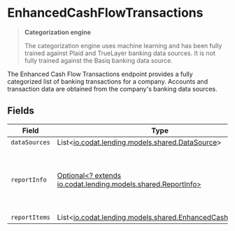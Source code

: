 # EnhancedCashFlowTransactions

> **Categorization engine**
>
> The categorization engine uses machine learning and has been fully trained against Plaid and TrueLayer banking data sources. It is not fully trained against the Basiq banking data source.

The Enhanced Cash Flow Transactions endpoint provides a fully categorized list of banking transactions for a company. Accounts and transaction data are obtained from the company's banking data sources.


## Fields

| Field                                                                                                    | Type                                                                                                     | Required                                                                                                 | Description                                                                                              |
| -------------------------------------------------------------------------------------------------------- | -------------------------------------------------------------------------------------------------------- | -------------------------------------------------------------------------------------------------------- | -------------------------------------------------------------------------------------------------------- |
| `dataSources`                                                                                            | List<[io.codat.lending.models.shared.DataSource](../../models/shared/DataSource.md)>                     | :heavy_minus_sign:                                                                                       | N/A                                                                                                      |
| `reportInfo`                                                                                             | [Optional<? extends io.codat.lending.models.shared.ReportInfo>](../../models/shared/ReportInfo.md)       | :heavy_minus_sign:                                                                                       | Report additional information, which is specific to Lending API reports.                                 |
| `reportItems`                                                                                            | List<[io.codat.lending.models.shared.EnhancedCashFlowItem](../../models/shared/EnhancedCashFlowItem.md)> | :heavy_minus_sign:                                                                                       | N/A                                                                                                      |